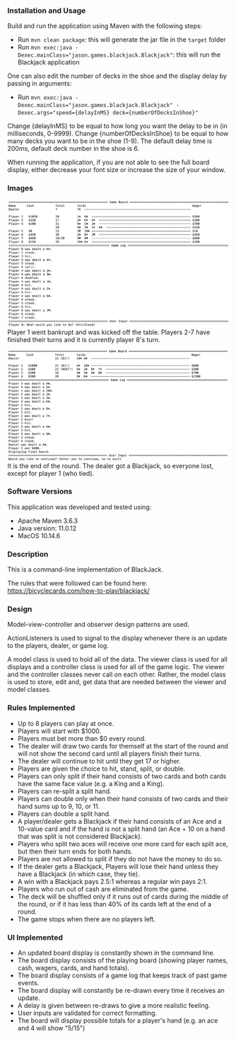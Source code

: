 ### Installation and Usage

Build and run the application using Maven with the following steps:
- Run `mvn clean package`: this will generate the jar file in the `target` folder
- Run `mvn exec:java -Dexec.mainClass="jason.games.blackjack.Blackjack"`: this will run the Blackjack application

One can also edit the number of decks in the shoe and the display delay by passing in arguments:
- Run `mvn exec:java -Dexec.mainClass="jason.games.blackjack.Blackjack" -Dexec.args="speed={delayInMS} deck={numberOfDecksInShoe}"`

Change {delayInMS} to be equal to how long you want the delay to be in (in milliseconds, 0-9999). Change {numberOfDecksInShoe} to be equal to how many decks you want to be in the shoe (1-9). The default delay time is 200ms, default deck number in the shoe is 6.

When running the application, if you are not able to see the full board display, either decrease your font size or increase the size of your window.

### Images
![A preview of the Blackjack application.](/images/Blackjack1.png "Blackjack Preview 1")
Player 1 went bankrupt and was kicked off the table. Players 2-7 have finished their turns and it is currently player 8's turn.


![A preview of the Blackjack application.](/images/Blackjack2.png "Blackjack Preview 2")
It is the end of the round. The dealer got a Blackjack, so everyone lost, except for player 1 (who tied).

### Software Versions

This application was developed and tested using:
- Apache Maven 3.6.3
- Java version: 11.0.12
- MacOS 10.14.6

### Description

This is a command-line implementation of BlackJack.

The rules that were followed can be found here:
https://bicyclecards.com/how-to-play/blackjack/

### Design

Model-view-controller and observer design patterns are used.

ActionListeners is used to signal to the display whenever there is an update to the players, dealer, or game log.

A model class is used to hold all of the data. The viewer class is used for all displays and a controller class is used for all of the game logic. The viewer and the controller classes never call on each other. Rather, the model class is used to store, edit and, get data that are needed between the viewer and model classes.

### Rules Implemented

- Up to 8 players can play at once.
- Players will start with $1000.
- Players must bet more than $0 every round.
- The dealer will draw two cards for themself at the start of the round and will not show the second card until all players finish their turns.
- The dealer will continue to hit until they get 17 or higher.
- Players are given the choice to hit, stand, split, or double.
- Players can only split if their hand consists of two cards and both cards have the same face value (e.g. a King and a King).
- Players can re-split a split hand.
- Players can double only when their hand consists of two cards and their hand sums up to 9, 10, or 11.
- Players can double a split hand.
- A player/dealer gets a Blackjack if their hand consists of an Ace and a 10-value card and if the hand is not a split hand (an Ace + 10 on a hand that was split is not considered Blackjack).
- Players who split two aces will receive one more card for each split ace, but then their turn ends for both hands.
- Players are not allowed to split if they do not have the money to do so.
- If the dealer gets a Blackjack, Players will lose their hand unless they have a Blackjack (in which case, they tie).
- A win with a Blackjack pays 2.5:1 whereas a regular win pays 2:1.
- Players who run out of cash are eliminated from the game.
- The deck will be shuffled only if it runs out of cards during the middle of the round, or if it has less than 40% of its cards left at the end of a round.
- The game stops when there are no players left.

### UI Implemented

- An updated board display is constantly shown in the command line.
- The board display consists of the playing board (showing player names, cash, wagers, cards, and hand totals).
- The board display consists of a game log that keeps track of past game events.
- The board display will constantly be re-drawn every time it receives an update.
- A delay is given between re-draws to give a more realistic feeling.
- User inputs are validated for correct formatting.
- The board will display possible totals for a player's hand (e.g. an ace and 4 will show "5/15")
